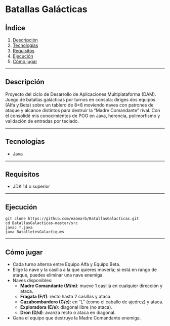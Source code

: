 # Batallas Galácticas

## Índice
1. [Descripción](#descripción)  
2. [Tecnologías](#tecnologías)  
3. [Requisitos](#requisitos)  
4. [Ejecución](#ejecución)  
5. [Cómo jugar](#cómo-jugar)

---

## Descripción
Proyecto del ciclo de Desarrollo de Aplicaciones Multiplataforma (DAM). Juego de batallas galácticas por turnos en consola: diriges dos equipos (Alfa y Beta) sobre un tablero de 8×8 moviendo naves con patrones de ataque y alcance distintos para destruir la “Madre Comandante” rival. Con él consolidé mis conocimientos de POO en Java, herencia, polimorfismo y validación de entradas por teclado.

---

## Tecnologías
- Java

---

## Requisitos
- JDK 14 o superior 

---

## Ejecución
    git clone https://github.com/eaomarb/BatallasGalacticas.git
    cd BatallasGalacticas-master/src
    javac *.java
    java BatalletesGalactiques

---

## Cómo jugar
- Cada turno alterna entre Equipo Alfa y Equipo Beta.  
- Elige la nave y la casilla a la que quieres moverla; si está en rango de ataque, puedes eliminar una nave enemiga.  
- Naves disponibles:  
    - **Madre Comandante (M/m)**: mueve 1 casilla en cualquier dirección y ataca.  
    - **Fragata (F/f)**: recto hasta 2 casillas y ataca.  
    - **Cazabombardero (C/c)**: en “L” (como el caballo de ajedrez) y ataca.  
    - **Exploradora (E/e)**: diagonal libre (no ataca).  
    - **Dron (D/d)**: avanza recto o ataca en diagonal.  
- Gana el equipo que destruye la Madre Comandante enemiga.  
